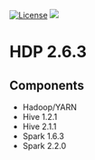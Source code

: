 [![License](https://img.shields.io/badge/license-Apache%202-blue.svg)](LICENSE)
[![](https://images.microbadger.com/badges/image/dongjoon/hdp2.6.3.0-235.svg)](https://microbadger.com/images/dongjoon/hdp2.6.3.0-235)

HDP 2.6.3
=========

## Components

* Hadoop/YARN
* Hive 1.2.1
* Hive 2.1.1
* Spark 1.6.3
* Spark 2.2.0
